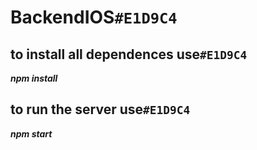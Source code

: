 # BackendIOS`#E1D9C4`
## to install all dependences use`#E1D9C4`
 ***npm install***
## to run the server use`#E1D9C4`

 ***npm start***